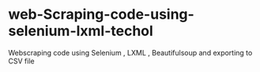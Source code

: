 # web-Scraping-code-using-selenium-lxml-techol
Webscraping code using Selenium , LXML , Beautifulsoup and exporting to CSV file
